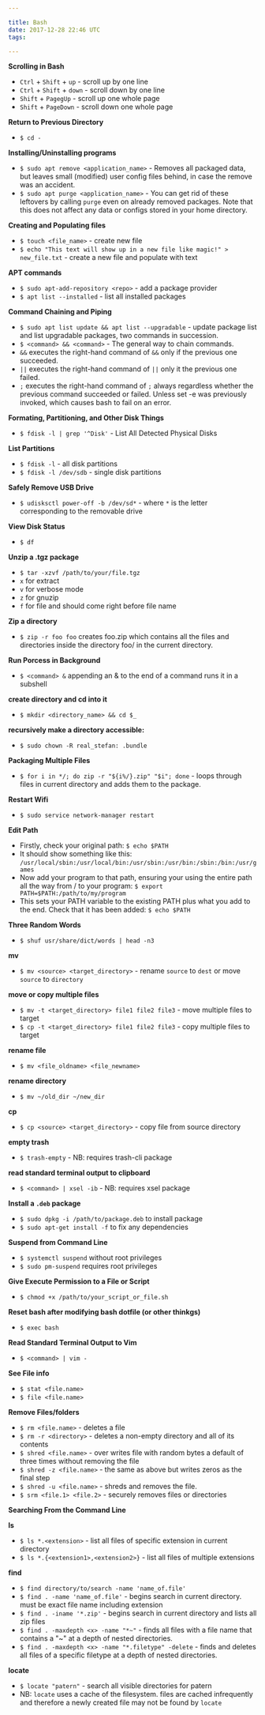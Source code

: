 ```yaml
---

title: Bash
date: 2017-12-28 22:46 UTC
tags: 

---
```


**Scrolling in Bash**

* `Ctrl` + `Shift` + `up` - scroll up by one line
* `Ctrl` + `Shift` + `down` - scroll down by one line
* `Shift` + `PagegUp` - scroll up one whole page
* `Shift` + `PageDown` - scroll down one whole page

**Return to Previous Directory**

* `$ cd -`


**Installing/Uninstalling programs**

* `$ sudo apt remove <application_name>` - Removes all packaged data, but leaves small (modified) user config files behind, in case the remove was an accident.
* `$ sudo apt purge <application_name>` -  You can get rid of these leftovers by calling `purge` even on already removed packages. Note that this does not affect any data or configs stored in your home directory.


**Creating and Populating files**

* `$ touch <file_name>` - create new file
* `$ echo "This text will show up in a new file like magic!" > new_file.txt` - create a new file and populate with text


**APT commands**

* `$ sudo apt-add-repository <repo>` - add a package provider
* `$ apt list --installed` - list all installed packages


**Command Chaining and Piping**

* `$ sudo apt list update && apt list --upgradable` - update package list and list upgradable packages, two commands in succession.
* `$ <command> && <command>` - The general way to chain commands.
 * `&&` executes the right-hand command of `&&` only if the previous one succeeded.
 * `||` executes the right-hand command of `||` only it the previous one failed.
 * `;` executes the right-hand command of `;` always regardless whether the previous command succeeded or failed. Unless set -e was previously invoked, which causes bash to fail on an error.


**Formating, Partitioning, and Other Disk Things**

* `$ fdisk -l | grep '^Disk'` - List All Detected Physical Disks

**List Partitions**

* `$ fdisk -l` - all disk partitions
* `$ fdisk -l /dev/sdb` - single disk partitions


**Safely Remove USB Drive**

* `$ udisksctl power-off -b /dev/sd*` - where `*` is the letter corresponding to the removable drive


**View Disk Status**

* `$ df`


**Unzip a .tgz package**

* `$ tar -xzvf /path/to/your/file.tgz`
 * `x` for extract
 * `v` for verbose mode
 * `z` for gnuzip
 * `f` for file and should come right before file name


**Zip a directory**

* `$ zip -r foo foo` creates foo.zip which contains all the files and directories inside the directory foo/ in the current directory.


**Run Porcess in Background**

* `$ <command> &` appending an & to the end of a command runs it in a subshell


**create directory and cd into it**

* `$ mkdir <directory_name> && cd $_`


**recursively make a directory accessible:**

* `$ sudo chown -R real_stefan: .bundle`


**Packaging Multiple Files**

* `$ for i in */; do zip -r "${i%/}.zip" "$i"; done` - loops through files in current directory and adds them to the package. 


**Restart Wifi**

* `$ sudo service network-manager restart`


**Edit Path**

* Firstly, check your original path: `$ echo $PATH`
* It should show something like this: `/usr/local/sbin:/usr/local/bin:/usr/sbin:/usr/bin:/sbin:/bin:/usr/games`
* Now add your program to that path, ensuring your using the entire path all the way from / to your program: `$ export PATH=$PATH:/path/to/my/program`
* This sets your PATH variable to the existing PATH plus what you add to the end. Check that it has been added: `$ echo $PATH`


**Three Random Words**

* `$ shuf usr/share/dict/words | head -n3`


**mv**

* `$ mv <source> <target_directory>` - rename `source` to `dest` or move `source` to `directory`


**move or copy multiple files**

* `$ mv -t <target_directory> file1 file2 file3` - move multiple files to target
* `$ cp -t <target_directory> file1 file2 file3` - copy multiple files to target


**rename file**

* `$ mv <file_oldname> <file_newname>`

**rename directory**

* `$ mv ~/old_dir ~/new_dir`


**cp**

* `$ cp <source> <target_directory>` - copy file from source directory


**empty trash**

* `$ trash-empty` - NB: requires trash-cli package


**read standard terminal output to clipboard**

* `$ <command> | xsel -ib` - NB: requires xsel package


**Install a `.deb` package**

* `$ sudo dpkg -i /path/to/package.deb` to install package
* `$ sudo apt-get install -f` to fix any dependencies


**Suspend from Command Line**

* `$ systemctl suspend` without root privileges
* `$ sudo pm-suspend` requires root privileges


**Give Execute Permission to a File or Script**

* `$ chmod +x /path/to/your_script_or_file.sh`


**Reset bash after modifying bash dotfile (or other thinkgs)**

* `$ exec bash`


**Read Standard Terminal Output to Vim**

* `$ <command> | vim -`


**See File info**

* `$ stat <file.name>`
* `$ file <file.name>`


**Remove Files/folders**

* `$ rm <file.name>` - deletes a file
* `$ rm -r <directory>` - deletes a non-empty directory and all of its contents
* `$ shred <file.name>` - over writes file with random bytes a default of three times without removing the file
* `$ shred -z <file.name>` - the same as above but writes zeros as the final step
* `$ shred -u <file.name>` - shreds and removes the file.
* `$ srm <file.1> <file.2>` - securely removes files or directories


**Searching From the Command Line**

**ls**

* `$ ls *.<extension>` - list all files of specific extension in current directory
* `$ ls *.{<extension1>,<extension2>}` - list all files of multiple extensions


**find**

* `$ find directory/to/search -name 'name_of.file'`
* `$ find . -name 'name_of.file'` - begins search in current directory. must be exact file name including extension
* `$ find . -iname '*.zip'` - begins search in current directory and lists all zip files
* `$ find . -maxdepth <x> -name "*~"` - finds all files with a file name that contains a "~" at a depth of <x> nested directories.
* `$ find . -maxdepth <x> -name "*.filetype" -delete` - finds and deletes all files of a specific filetype at a depth of <x> nested directories.


**locate**

* `$ locate "patern"` - search all visible directories for patern
 * NB: `locate` uses a cache of the filesystem. files are cached infrequently and therefore a newly created file may not be found by `locate`

